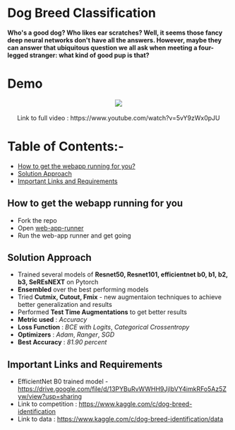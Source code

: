 # Dog Breed Classification
**Who's a good dog? Who likes ear scratches? Well, it seems those fancy deep neural networks don't have all the answers. However, maybe they can answer that ubiquitous question we all ask when meeting a four-legged stranger: what kind of good pup is that?** 

# Demo 
<div align = "center" >
<img src='https://github.com/TheLethargicOwl/Dog-Breed-Classification/blob/master/images/demo.gif'/>
<br></br>
Link to full video : https://www.youtube.com/watch?v=5vY9zWx0pJU
</div>

# Table of Contents:-
* [How to get the webapp running for you?](#how-to-get-the-webapp-running-for-you)
* [Solution Approach](#solution-approach)
* [Important Links and Requirements](#important-links-and-requirements)
 
## How to get the webapp running for you
 * Fork the repo 
 * Open [web-app-runner](https://github.com/TheLethargicOwl/Dog-Breed-Classification/blob/master/DogBreedStreamLit.ipynb)
 * Run the web-app runner and get going 

## Solution Approach 
 * Trained several models of **Resnet50, Resnet101, efficientnet b0, b1, b2, b3, SeREsNEXT** on Pytorch
 * **Ensembled** over the best performing models 
 * Tried **Cutmix, Cutout, Fmix** - new augmentaion techniques to achieve better generalization and results 
 * Performed **Test Time Augmentations** to get better results
 * **Metric used** : *Accuracy* 
 * **Loss Function** : *BCE with Logits*, *Categorical Crossentropy* 
 * **Optimizers** : *Adam*, *Ranger*, *SGD*
 * **Best Accuracy** : *81.90 percent*
 
## Important Links and Requirements
 * EfficientNet B0 trained model - https://drive.google.com/file/d/13PYBuRvWWHH9JjIbVY4imkRFo5Az5Zyw/view?usp=sharing
 * Link to competition : https://www.kaggle.com/c/dog-breed-identification
 * Link to data : https://www.kaggle.com/c/dog-breed-identification/data
 
